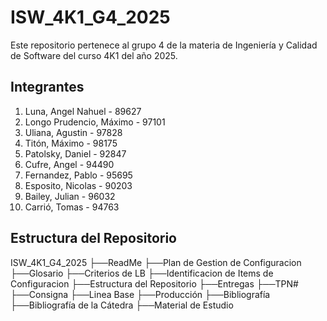 # ISW_4K1_G4_2025
Este repositorio pertenece al grupo 4 de la materia de Ingeniería y Calidad de Software del curso 4K1 del año 2025.

## Integrantes
1. Luna, Angel Nahuel - 89627
2. Longo Prudencio, Máximo - 97101
3. Uliana, Agustin - 97828
4. Titón, Máximo - 98175
5. Patolsky, Daniel - 92847
6. Cufre, Angel - 94490
7. Fernandez, Pablo - 95695
8. Esposito, Nicolas - 90203
9. Bailey, Julian - 96032
10. Carrió, Tomas - 94763

## Estructura del Repositorio


ISW_4K1_G4_2025
├──ReadMe
├──Plan de Gestion de Configuracion
    ├──Glosario
    ├──Criterios de LB
    ├──Identificacion de Items de Configuracion
    ├──Estructura del Repositorio
├──Entregas
    ├──TPN# 
        ├──Consigna
        ├──Linea Base
        ├──Producción
├──Bibliografía
   ├──Bibliografía de la Cátedra
   ├──Material de Estudio
